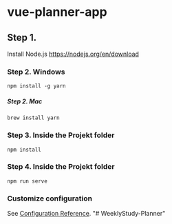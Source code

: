 # vue-planner-app
## Step 1.
Install Node.js https://nodejs.org/en/download

### Step 2. Windows
```
npm install -g yarn
```

##### Step 2. Mac
```
brew install yarn 
```

### Step 3. Inside the Projekt folder
```
npm install
```

### Step 4. Inside the Projekt folder
```
npm run serve
```

### Customize configuration
See [Configuration Reference](https://cli.vuejs.org/config/).
"# WeeklyStudy-Planner" 
